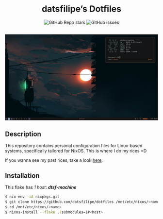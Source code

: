 <div align="center">

# datsfilipe’s Dotfiles

<img alt="GitHub Repo stars" src="https://img.shields.io/github/stars/datsfilipe/dotfiles?colorA=363646&colorB=c4746e&style=for-the-badge&logo=github">
<img alt="GitHub issues" src="https://img.shields.io/github/issues/datsfilipe/dotfiles?colorA=363646&colorB=c4746e&style=for-the-badge&logo=github">

<br/>
<br/>

![Preview](./assets/preview.png)

</div>

## Description

This repository contains personal configuration files for Linux-based systems, specifically tailored for NixOS. This is where I do my rices =D

If you wanna see my past rices, take a look [here](https://myrices.datsfilipe.dev).

## Installation

This flake has *1 host*: ***dtsf-machine***

```bash
$ nix-env -iA nixpkgs.git
$ git clone https://github.com/datsfilipe/dotfiles /mnt/etc/nixos/<name>
$ cd /mnt/etc/nixos/<name>
$ nixos-install --flake .?submodules=1#<host>
```
